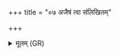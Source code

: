 +++
title = "०७ अजैषं त्वा संलिखितम्"

+++
<details><summary>मूलम् (GR)</summary>

अजैषं त्वा संलिखितम्  
अजैषम् उत संरुधम् ।  
अविं वृको यथा मथद्  
एवा मथ्नामि ते कृतम् ॥
</details>